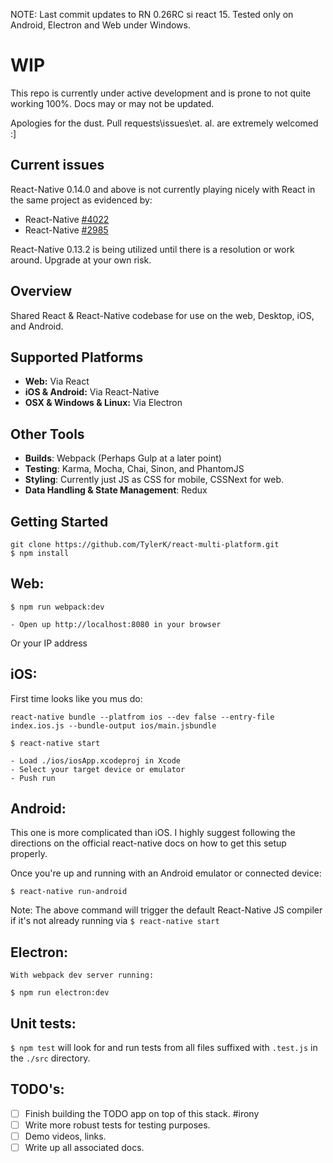NOTE: Last commit updates to RN 0.26RC si react 15. Tested only on Android, Electron and Web under Windows.

# WIP
This repo is currently under active development and is prone to not quite working 100%. Docs may or may not be updated.

Apologies for the dust. Pull requests\issues\et. al. are extremely welcomed :]

## Current issues
React-Native 0.14.0 and above is not currently playing nicely with React in the same project as evidenced by: 

* React-Native [#4022](https://github.com/facebook/react-native/issues/4022)
* React-Native [#2985](https://github.com/facebook/react-native/issues/2985)

React-Native 0.13.2 is being utilized until there is a resolution or work around. Upgrade at your own risk. 

## Overview
Shared React &amp; React-Native codebase for use on the web, Desktop, iOS, and Android.  

## Supported Platforms
* **Web:** Via React
* **iOS & Android:** Via React-Native
* **OSX & Windows & Linux:** Via Electron
 

## Other Tools
* **Builds**: Webpack (Perhaps Gulp at a later point)
* **Testing**: Karma, Mocha, Chai, Sinon, and PhantomJS
* **Styling**: Currently just JS as CSS for mobile, CSSNext for web. 
* **Data Handling & State Management**: Redux

## Getting Started
```
git clone https://github.com/TylerK/react-multi-platform.git
$ npm install
```

## Web:
```
$ npm run webpack:dev

- Open up http://localhost:8080 in your browser
```
Or your IP address

## iOS:
First time looks like you mus do:
```
react-native bundle --platfrom ios --dev false --entry-file index.ios.js --bundle-output ios/main.jsbundle
```

```
$ react-native start

- Load ./ios/iosApp.xcodeproj in Xcode
- Select your target device or emulator
- Push run
```

## Android:
This one is more complicated than iOS. I highly suggest following the directions on the official react-native docs on how to get this setup properly.

Once you're up and running with an Android emulator or connected device:

```
$ react-native run-android
```

Note: The above command will trigger the default React-Native JS compiler if it's not already running via `$ react-native start`

## Electron:
```
With webpack dev server running:

$ npm run electron:dev 
```

## Unit tests:
`$ npm test` will look for and run tests from all files suffixed with `.test.js` in the `./src` directory. 

## TODO's:
* [ ] Finish building the TODO app on top of this stack. #irony 
* [ ] Write more robust tests for testing purposes. 
* [ ] Demo videos, links.
* [ ] Write up all associated docs.
